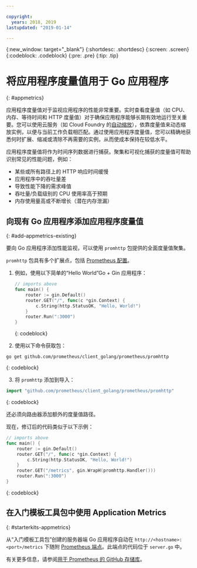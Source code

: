 ```yaml
---

copyright:
  years: 2018, 2019
lastupdated: "2019-01-14"

---
```


{:new_window: target="_blank"}
{:shortdesc: .shortdesc}
{:screen: .screen}
{:codeblock: .codeblock}
{:pre: .pre}
{:tip: .tip}

# 将应用程序度量值用于 Go 应用程序
{: #appmetrics}

应用程序度量值对于监视应用程序的性能非常重要。实时查看度量值（如 CPU、内存、等待时间和 HTTP 度量值）对于确保应用程序能够长期有效地运行至关重要。您可以使用云服务（如 Cloud Foundry 的[自动缩放](/docs/services/Auto-Scaling/index.html)），依靠度量值来动态缩放实例，以便与当前工作负载相匹配。通过使用应用程序度量值，您可以精确地获悉何时扩展、缩减或清除不再需要的实例，从而使成本保持在较低水平。

应用程序度量值将作为时间序列数据进行捕获。聚集和可视化捕获的度量值可帮助识别常见的性能问题，例如：

* 某些或所有路径上的 HTTP 响应时间缓慢
* 应用程序中的吞吐量差
* 导致性能下降的需求峰值
* 吞吐量/负载级别的 CPU 使用率高于预期
* 内存使用量高或不断增长（潜在内存泄漏）

## 向现有 Go 应用程序添加应用程序度量值
{: #add-appmetrics-existing}

要向 Go 应用程序添加性能监视，可以使用 `promhttp` 包提供的全面度量值聚集。

`promhttp` 包具有多个扩展点，包括 [Prometheus 配置](https://github.com/prometheus/client_golang)。

1. 例如，使用以下简单的“Hello World”Go + Gin 应用程序：
    ```go
    // imports above
    func main() {
        router := gin.Default()
        router.GET("/", func(c *gin.Context) {
            c.String(http.StatusOK, "Hello, World!")
        }
        router.Run(":3000")
    }
    ```
    {: codeblock}

2. 使用以下命令获取包：
  ```
  go get github.com/prometheus/client_golang/prometheus/promhttp
  ```
  {: codeblock}

3. 将 `promhttp` 添加到导入：
  ```go
  import "github.com/prometheus/client_golang/prometheus/promhttp"
  ```
  {: codeblock}

  还必须向路由器添加额外的度量值路径。

  现在，修订后的代码类似于以下示例：
  ```go
  // imports above
  func main() {
      router := gin.Default()
      router.GET("/", func(c *gin.Context) {
          c.String(http.StatusOK, "Hello, World!")
      }
      router.GET("/metrics", gin.WrapH(promhttp.Handler()))
      router.Run(":3000")
  }
  ```
  {: codeblock}

## 在入门模板工具包中使用 Application Metrics
{: #starterkits-appmetrics}

从“入门模板工具包”创建的服务器端 Go 应用程序自动在 `http://<hostname>:<port>/metrics` 下随附 [Prometheus 端点](https://prometheus.io/)。此端点的代码位于 `server.go` 中。

有关更多信息，请参阅[用于 Prometheus 的 GitHub 存储库](https://github.com/prometheus/client_golang/)。

